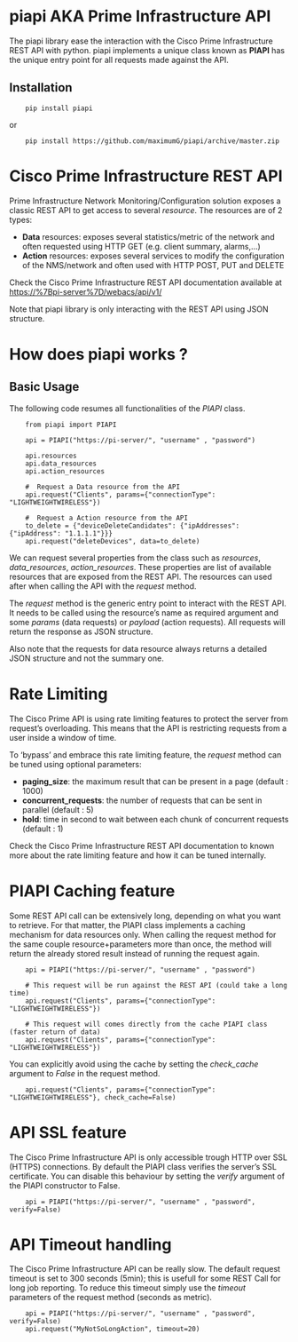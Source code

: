 piapi AKA Prime Infrastructure API
==================================

The piapi library ease the interaction with the Cisco Prime Infrastructure REST API with python. 
piapi implements a unique class known as **PIAPI** has the unique entry point for all requests made against the API.

Installation
------------

```shell
    pip install piapi
```
or
```shell
    pip install https://github.com/maximumG/piapi/archive/master.zip
```

Cisco Prime Infrastructure REST API
===================================

Prime Infrastructure Network Monitoring/Configuration solution exposes a classic REST API to get access to several *resource*. 
The resources are of 2 types:

-   **Data** resources: exposes several statistics/metric of the network and often requested using HTTP GET (e.g. client summary, alarms,…)
-   **Action** resources: exposes several services to modify the configuration of the NMS/network and often used with HTTP POST, PUT
    and DELETE

Check the Cisco Prime Infrastructure REST API documentation available at
<https://%7Bpi-server%7D/webacs/api/v1/>

Note that piapi library is only interacting with the REST API using JSON structure.

How does piapi works ?
======================

Basic Usage
-----------

The following code resumes all functionalities of the *PIAPI* class.

```
    from piapi import PIAPI
    
    api = PIAPI("https://pi-server/", "username" , "password")
    
    api.resources
    api.data_resources
    api.action_resources
    
    #  Request a Data resource from the API
    api.request("Clients", params={"connectionType": "LIGHTWEIGHTWIRELESS"})
    
    #  Request a Action resource from the API
    to_delete = {"deviceDeleteCandidates": {"ipAddresses": {"ipAddress": "1.1.1.1"}}}
    api.request("deleteDevices", data=to_delete)
```

We can request several properties from the class such as *resources*, *data\_resources*, *action\_resources*. 
These properties are list of available resources that are exposed from the REST API. 
The resources can used after when calling the API with the *request* method.

The *request* method is the generic entry point to interact with the REST API. 
It needs to be called using the resource’s name as required argument and some *params* (data requests) or *payload* (action
requests). All requests will return the response as JSON structure.

Also note that the requests for data resource always returns a detailed JSON structure and not the summary one.

Rate Limiting
=============

The Cisco Prime API is using rate limiting features to protect the server from request’s overloading. 
This means that the API is restricting requests from a user inside a window of time.

To ‘bypass’ and embrace this rate limiting feature, the *request* method can be tuned using optional parameters:

-   **paging\_size**: the maximum result that can be present in a page (default : 1000)
-   **concurrent\_requests**: the number of requests that can be sent in parallel (default : 5)
-   **hold**: time in second to wait between each chunk of concurrent requests (default : 1)

Check the Cisco Prime Infrastructure REST API documentation to known more about the rate limiting feature and how it can be tuned internally.

PIAPI Caching feature
=====================

Some REST API call can be extensively long, depending on what you want to retrieve. 
For that matter, the PIAPI class implements a caching mechanism for data resources only. When calling the request method for
the same couple resource+parameters more than once, the method will return the already stored result instead of running the request again.

```
    api = PIAPI("https://pi-server/", "username" , "password")

    # This request will be run against the REST API (could take a long time)
    api.request("Clients", params={"connectionType": "LIGHTWEIGHTWIRELESS"})

    # This request will comes directly from the cache PIAPI class (faster return of data)
    api.request("Clients", params={"connectionType": "LIGHTWEIGHTWIRELESS"})
```

You can explicitly avoid using the cache by setting the *check\_cache* argument to *False* in the request method.

```
    api.request("Clients", params={"connectionType": "LIGHTWEIGHTWIRELESS"}, check_cache=False)
```

API SSL feature
===============

The Cisco Prime Infrastructure API is only accessible trough HTTP over SSL (HTTPS) connections. 
By default the PIAPI class verifies the server’s SSL certificate. 
You can disable this behaviour by setting the *verify* argument of the PIAPI constructor to False.

```
    api = PIAPI("https://pi-server/", "username" , "password", verify=False)
```    

API Timeout handling
====================

The Cisco Prime Infrastructure API can be really slow. The default request timeout is set to 300 seconds (5min);
this is usefull for some REST Call for long job reporting. To reduce this timeout simply use the
*timeout* parameters of the request method (seconds as metric).

```
    api = PIAPI("https://pi-server/", "username" , "password", verify=False)
    api.request("MyNotSoLongAction", timeout=20)
```